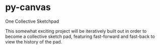 # py-canvas
One Collective Sketchpad


This somewhat exciting project will be iteratively built out in order to become a collective sketch pad, featuring fast-forward and fast-back to view the history of the pad.
